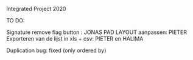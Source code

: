 Integrated Project 2020


TO DO:

Signature remove flag button : JONAS 
PAD LAYOUT aanpassen: PIETER
Exporteren van de lijst in xls + csv: PIETER en HALIMA

Duplication bug: fixed (only ordered by)
